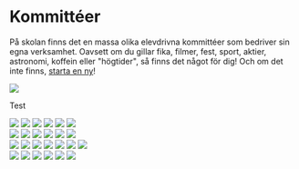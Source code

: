  
<h1>Kommittéer</h1>

På skolan finns det en massa olika elevdrivna kommittéer som bedriver sin egna verksamhet. Oavsett om du gillar fika, filmer, fest, sport, aktier, astronomi, koffein eller "högtider", så finns det något för dig! Och om det inte finns, [starta en ny](/startakommitte/)!

<div class="row">
  <div class="column">
    <img src="/assets/kommitteer/adastra.PNG">
	<p>Test</p>
    <img src="/assets/kommitteer/aktie.PNG">
    <img src="/assets/kommitteer/bak.PNG">
    <img src="/assets/kommitteer/bio.PNG">
    <img src="/assets/kommitteer/chess.PNG">
    <img src="/assets/kommitteer/choir.PNG">
    <img src="/assets/kommitteer/fc.PNG">
  </div>
  <div class="column">
    <img src="/assets/kommitteer/hogtid.PNG">
    <img src="/assets/kommitteer/killer.PNG">
    <img src="/assets/kommitteer/koffein.PNG">
    <img src="/assets/kommitteer/pccac.PNG">
    <img src="/assets/kommitteer/science.PNG">
    <img src="/assets/kommitteer/sorority.PNG">
  </div>
  <div class="column">
    <img src="/assets/kommitteer/sport.PNG">
    <img src="/assets/kommitteer/student.PNG">
    <img src="/assets/kommitteer/vkvp.PNG">
    <img src="paris.jpg">
    <img src="nature.jpg">
    <img src="mist.jpg">
    <img src="paris.jpg">
  </div>
  <div class="column">
    <img src="underwater.jpg">
    <img src="ocean.jpg">
    <img src="wedding.jpg">
    <img src="mountainskies.jpg">
    <img src="rocks.jpg">
    <img src="underwater.jpg">
  </div>
</div>